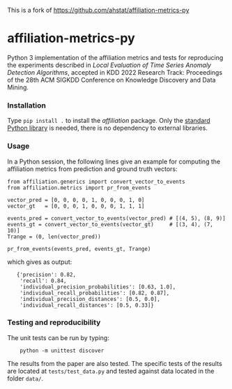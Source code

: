 This is a fork of https://github.com/ahstat/affiliation-metrics-py

# affiliation-metrics-py

Python 3 implementation of the affiliation metrics and tests for reproducing the experiments described in *Local Evaluation of Time Series Anomaly Detection Algorithms*, accepted in KDD 2022 Research Track: Proceedings of the 28th ACM SIGKDD Conference on Knowledge Discovery and Data Mining.

### Installation

Type `pip install .` to install the *affiliation*
package. Only the [standard Python library](https://docs.python.org/3/library/index.html) is needed, there is no dependency to external libraries.

### Usage

In a Python session, the following lines give an example for computing 
the affiliation metrics from prediction and ground truth vectors:

```
from affiliation.generics import convert_vector_to_events
from affiliation.metrics import pr_from_events

vector_pred = [0, 0, 0, 0, 1, 0, 0, 0, 1, 0]
vector_gt   = [0, 0, 0, 1, 0, 0, 0, 1, 1, 1]

events_pred = convert_vector_to_events(vector_pred) # [(4, 5), (8, 9)]
events_gt = convert_vector_to_events(vector_gt)     # [(3, 4), (7, 10)]
Trange = (0, len(vector_pred))

pr_from_events(events_pred, events_gt, Trange)
```

which gives as output:
```
   {'precision': 0.82,
    'recall': 0.84,
    'individual_precision_probabilities': [0.63, 1.0],
    'individual_recall_probabilities': [0.82, 0.87],
    'individual_precision_distances': [0.5, 0.0],
    'individual_recall_distances': [0.5, 0.33]}
```

### Testing and reproducibility

The unit tests can be run by typing:

```
    python -m unittest discover
```

The results from the paper are also tested. 
The specific tests of the results are located at `tests/test_data.py` and tested
against data located in the folder `data/`. 
